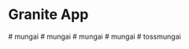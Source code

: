 # Granite App
#   m u n g a i  
 #   m u n g a i  
 #   m u n g a i  
 #   m u n g a i  
 #   t o s s m u n g a i  
 